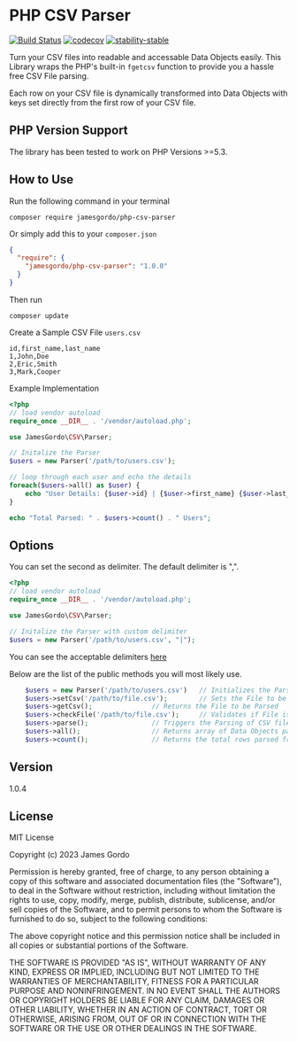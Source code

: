 # PHP CSV Parser

[![Build Status](https://travis-ci.org/jamesgordo/php-csv-parser.svg?branch=master)](https://travis-ci.org/jamesgordo/php-csv-parser) [![codecov](https://codecov.io/gh/jamesgordo/php-csv-parser/branch/master/graph/badge.svg)](https://codecov.io/gh/jamesgordo/php-csv-parser) [![stability-stable](https://img.shields.io/badge/stability-stable-green.svg)](https://github.com/jamesgordo/php-csv-parser)

Turn your CSV files into readable and accessable Data Objects easily. This Library wraps the PHP's built-in
`fgetcsv` function to provide you a hassle free CSV File parsing.

Each row on your CSV file is dynamically transformed into Data Objects with keys set directly from the first
row of your CSV file.

## PHP Version Support

The library has been tested to work on PHP Versions >=5.3.

## How to Use

Run the following command in your terminal

```
composer require jamesgordo/php-csv-parser
```

Or simply add this to your `composer.json`

```json
{
  "require": {
    "jamesgordo/php-csv-parser": "1.0.0"
  }
}
```

Then run

```
composer update
```

Create a Sample CSV File `users.csv`

```csv
id,first_name,last_name
1,John,Doe
2,Eric,Smith
3,Mark,Cooper
```

Example Implementation

```php
<?php
// load vendor autoload
require_once __DIR__ . '/vendor/autoload.php';

use JamesGordo\CSV\Parser;

// Initalize the Parser
$users = new Parser('/path/to/users.csv');

// loop through each user and echo the details
foreach($users->all() as $user) {
	echo "User Details: {$user->id} | {$user->first_name} {$user->last_name}";
}

echo "Total Parsed: " . $users->count() . " Users";

```

## Options

You can set the second as delimiter. The default delimiter is ",".

```php
<?php
// load vendor autoload
require_once __DIR__ . '/vendor/autoload.php';

use JamesGordo\CSV\Parser;

// Initalize the Parser with custom delimiter
$users = new Parser('/path/to/users.csv', "|");
```

You can see the acceptable delimiters [here](https://github.com/jamesgordo/php-csv-parser/blob/master/src/Parser.php#L51)

Below are the list of the public methods you will most likely use.

```php
	$users = new Parser('/path/to/users.csv')	// Initializes the Parser
	$users->setCsv('/path/to/file.csv');		// Sets the File to be Parsed
	$users->getCsv();				// Returns the File to be Parsed
	$users->checkFile('/path/to/file.csv');		// Validates if File is a valid CSV File
	$users->parse();				// Triggers the Parsing of CSV file
	$users->all();					// Returns array of Data Objects parsed from the CSV file
	$users->count();				// Returns the total rows parsed from the CSV file
```

## Version

1.0.4

## License

MIT License

Copyright (c) 2023 James Gordo

Permission is hereby granted, free of charge, to any person obtaining a copy
of this software and associated documentation files (the "Software"), to deal
in the Software without restriction, including without limitation the rights
to use, copy, modify, merge, publish, distribute, sublicense, and/or sell
copies of the Software, and to permit persons to whom the Software is
furnished to do so, subject to the following conditions:

The above copyright notice and this permission notice shall be included in all
copies or substantial portions of the Software.

THE SOFTWARE IS PROVIDED "AS IS", WITHOUT WARRANTY OF ANY KIND, EXPRESS OR
IMPLIED, INCLUDING BUT NOT LIMITED TO THE WARRANTIES OF MERCHANTABILITY,
FITNESS FOR A PARTICULAR PURPOSE AND NONINFRINGEMENT. IN NO EVENT SHALL THE
AUTHORS OR COPYRIGHT HOLDERS BE LIABLE FOR ANY CLAIM, DAMAGES OR OTHER
LIABILITY, WHETHER IN AN ACTION OF CONTRACT, TORT OR OTHERWISE, ARISING FROM,
OUT OF OR IN CONNECTION WITH THE SOFTWARE OR THE USE OR OTHER DEALINGS IN THE
SOFTWARE.
